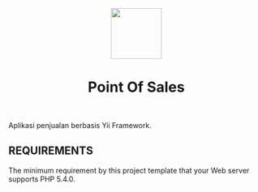 <p align="center">
    <a href="https://github.com/yiisoft" target="_blank">
        <img src="https://avatars0.githubusercontent.com/u/993323" height="100px">
    </a>
    <h1 align="center">Point Of Sales</h1>
    <br>
</p>

Aplikasi penjualan berbasis Yii Framework.



REQUIREMENTS
------------

The minimum requirement by this project template that your Web server supports PHP 5.4.0.



